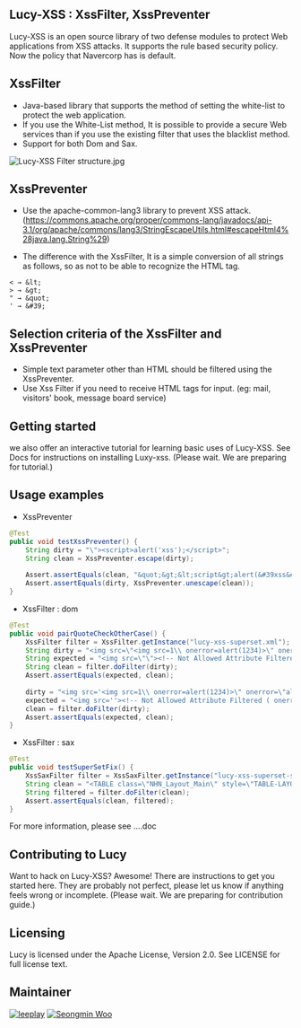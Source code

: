## Lucy-XSS : XssFilter, XssPreventer  
Lucy-XSS is an open source library of two defense modules to protect Web applications from XSS attacks. It supports the rule based security policy. Now the policy that Navercorp has is default.

## XssFilter
- Java-based library that supports the method of setting the white-list to protect the web application.
- If you use the White-List method, It is possible to provide a secure Web services than if you use the existing filter that uses the blacklist method.
- Support for both Dom and Sax.

![Lucy-XSS Filter structure.jpg](https://raw.githubusercontent.com/naver/lucy-xss-filter/master/docs/images/XssFilter_Structure.png)

## XssPreventer
- Use the apache-common-lang3 library to prevent XSS attack.
  (https://commons.apache.org/proper/commons-lang/javadocs/api-3.1/org/apache/commons/lang3/StringEscapeUtils.html#escapeHtml4%28java.lang.String%29)

- The difference with the XssFilter, It is a simple conversion of all strings as follows, so as not to be able to recognize the HTML tag.

```
< → &lt; 
> → &gt; 
" → &quot; 
' → &#39;
```

## Selection criteria of the XssFilter and XssPreventer
- Simple text parameter other than HTML should be filtered using the XssPreventer.
- Use Xss Filter if you need to receive HTML tags for input. (eg:  mail, visitors' book,  message board service)

## Getting started
we also offer an interactive tutorial for learning basic uses of Lucy-XSS.
See Docs for instructions on installing Luxy-xss.
(Please wait. We are preparing for tutorial.)

## Usage examples
* XssPreventer

``` java
@Test
public void testXssPreventer() {
	String dirty = "\"><script>alert('xss');</script>";
	String clean = XssPreventer.escape(dirty);
		
	Assert.assertEquals(clean, "&quot;&gt;&lt;script&gt;alert(&#39xss&#39);&lt;/script&gt;");
	Assert.assertEquals(dirty, XssPreventer.unescape(clean));
}
```

* XssFilter : dom

``` java
@Test
public void pairQuoteCheckOtherCase() {
	XssFilter filter = XssFilter.getInstance("lucy-xss-superset.xml");
	String dirty = "<img src=\"<img src=1\\ onerror=alert(1234)>\" onerror=\"alert('XSS')\">";
	String expected = "<img src=\"\"><!-- Not Allowed Attribute Filtered ( onerror=alert(1234)) --><img src=1\\>\" onerror=\"alert('XSS')\"&gt;";
	String clean = filter.doFilter(dirty);
	Assert.assertEquals(expected, clean);
		
	dirty = "<img src='<img src=1\\ onerror=alert(1234)>\" onerror=\"alert('XSS')\">";
	expected = "<img src=''><!-- Not Allowed Attribute Filtered ( onerror=alert(1234)) --><img src=1\\>\" onerror=\"alert('XSS')\"&gt;";
	clean = filter.doFilter(dirty);
	Assert.assertEquals(expected, clean);
}
```

* XssFilter : sax

``` java
@Test
public void testSuperSetFix() {
	XssSaxFilter filter = XssSaxFilter.getInstance("lucy-xss-superset-sax.xml");
	String clean = "<TABLE class=\"NHN_Layout_Main\" style=\"TABLE-LAYOUT: fixed\" cellSpacing=\"0\" cellPadding=\"0\" width=\"743\">" + "</TABLE>" + "<SPAN style=\"COLOR: #66cc99\"></SPAN>";
	String filtered = filter.doFilter(clean);
	Assert.assertEquals(clean, filtered);
}
```

For more information, please see ....doc 

## Contributing to Lucy
Want to hack on Lucy-XSS? Awesome! There are instructions to get you started here.
They are probably not perfect, please let us know if anything feels wrong or incomplete.
(Please wait. We are preparing for contribution guide.)

## Licensing
Lucy is licensed under the Apache License, Version 2.0. See LICENSE for full license text.

## Maintainer
[![leeplay](https://avatars1.githubusercontent.com/u/7857613?v=2&s=100)](https://github.com/leeplay)
[![Seongmin Woo](https://avatars2.githubusercontent.com/u/1201462?v=3&s=100)](https://github.com/seongminwoo)
